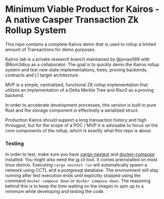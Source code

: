 # Minimum Viable Product for Kairos - A native Casper Transaction Zk Rollup System
This repo contains a complete Kairos demo that is used to rollup a limited amount of Transactions for demo purposes.

Kairos-lab is a private research branch maintained by @jonas089 with @Rom3dius as a collaborator. The goal is to quickly demo the Kairos rollup system and test new state implementations, trees, proving backends, contracts and L1 target architecture. 

MVP is a simple, centralized, functional ZK rollup implementation that utilizes an implementation of a Delta Merkle Tree and Risc0 as a proving backend.

In order to accelerate development processes, this version is built in pure Rust and the storage component is effectively a serialized struct.

Production Kairos should support a long transaction history and high througput, but for the scope of a POC / MVP it is advisable to focus on the core components of the rollup, which is exactly what this repo is about.


### Testing
In order to test, make sure you have [cargo-nextest](https://nexte.st) and [docker-compose](https://docs.docker.com/compose/install/#scenario-two-install-the-compose-plugin) installed.
You might also need the [jq](https://jqlang.github.io/jq/) cli tool. It comes preinstalled on most linux distros.
Executing `cargo nextest run` will automatically spawn a network using CCTL and a postgresql database.
The environment will stay running after test execution ends until explicitly stopped using the command `docker-compose down` or `docker compose down`. The reasoning behind this is to keep the time waiting on the images to spin up to a minimum while developing and testing the code.
